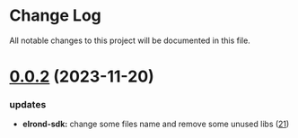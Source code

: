
# Change Log

All notable changes to this project will be documented in this file.

# [0.0.2](https://github.com/bxlkm/go-wallet-sdk) (2023-11-20)

### updates

- **elrond-sdk:** change some files name and remove some unused libs ([21](https://github.com/bxlkm/go-wallet-sdk/pull/21))
